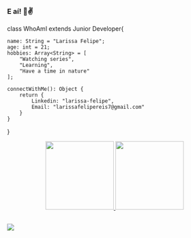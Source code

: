 ### E aí! 👋✌️


class WhoAmI extends Junior Developer<Student>{

	name: String = "Larissa Felipe";
	age: int = 21;
	hobbies: Array<String> = [
		"Watching series",
		"Learning",
		"Have a time in nature"
	];
	
	connectWithMe(): Object {
		return {
			Linkedin: "larissa-felipe",
			Email: "larissafelipereis7@gmail.com"		
		}
	}
}
  

<div align="center">
  <a href="https://github.com/larissafr1">
  <img height="160em" src="https://github-readme-stats.vercel.app/api?username=larissafr1&show_icons=true&theme=dracula&include_all_commits=true&count_private=true"/>
  <img height="160em" src="https://github-readme-stats.vercel.app/api/top-langs/?username=larissafr1&layout=compact&langs_count=7&theme=dracula"/>
</div>

  ##
 
<div> 
  <a href="https://www.linkedin.com/in/larissa-felipe/" target="_blank"><img src="https://img.shields.io/badge/-LinkedIn-%230077B5?style=for-the-badge&logo=linkedin&logoColor=white" target="_blank"></a>  
</div>
